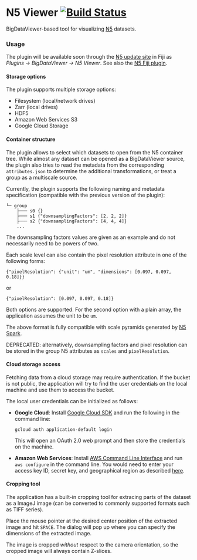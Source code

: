 # N5 Viewer [![Build Status](https://github.com/saalfeldlab/n5-viewer/actions/workflows/build-main.yml/badge.svg)](https://github.com/saalfeldlab/n5-viewer/actions/workflows/build-main.yml)
BigDataViewer-based tool for visualizing [N5](https://github.com/saalfeldlab/n5) datasets.

### Usage

The plugin will be available soon through the [N5 update site](https://imagej.net/N5) in Fiji as *Plugins -> BigDataViewer -> N5 Viewer*.
See also the [N5 Fiji plugin](https://github.com/saalfeldlab/n5-ij).

#### Storage options
The plugin supports multiple storage options:
* Filesystem (local/network drives)
* Zarr (local drives)
* HDF5
* Amazon Web Services S3
* Google Cloud Storage

#### Container structure
The plugin allows to select which datasets to open from the N5 container tree. While almost any dataset can be opened as a BigDataViewer source, the plugin also tries to read the metadata from the corresponding `attributes.json` to determine the additional transformations, or treat a group as a multiscale source.

Currently, the plugin supports the following naming and metadata specification (compatible with the previous version of the plugin):
```
└─ group
    ├─── s0 {} 
    ├─── s1 {"downsamplingFactors": [2, 2, 2]}
    ├─── s2 {"downsamplingFactors": [4, 4, 4]}
    ...
```

The downsampling factors values are given as an example and do not necessarily need to be powers of two.

Each scale level can also contain the pixel resolution attribute in one of the following forms:
```
{"pixelResolution": {"unit": "um", "dimensions": [0.097, 0.097, 0.18]}}
```
or
```
{"pixelResolution": [0.097, 0.097, 0.18]}
```
Both options are supported. For the second option with a plain array, the application assumes the unit to be `um`.

The above format is fully compatible with scale pyramids generated by [N5 Spark](https://github.com/saalfeldlab/n5-spark).

DEPRECATED: alternatively, downsampling factors and pixel resolution can be stored in the group N5 attributes as `scales` and `pixelResolution`.

#### Cloud storage access

Fetching data from a cloud storage may require authentication. If the bucket is not public, the application will try to find the user credentials on the local machine and use them to access the bucket.

The local user credentials can be initialized as follows:
* **Google Cloud**:
  Install [Google Cloud SDK](https://cloud.google.com/sdk/docs/) and run the following in the command line:
  ```
  gcloud auth application-default login
  ```
  This will open an OAuth 2.0 web prompt and then store the credentials on the machine.

* **Amazon Web Services**:
  Install [AWS Command Line Interface](https://aws.amazon.com/cli/) and run `aws configure` in the command line. You would need to enter your access key ID, secret key, and geographical region as described [here](https://docs.aws.amazon.com/cli/latest/userguide/cli-chap-getting-started.html#cli-quick-configuration).

#### Cropping tool

The application has a built-in cropping tool for extracing parts of the dataset as a ImageJ image (can be converted to commonly supported formats such as TIFF series).

Place the mouse pointer at the desired center position of the extracted image and hit `SPACE`. The dialog will pop up where you can specify the dimensions of the extracted image.

The image is cropped <i>without</i> respect to the camera orientation, so the cropped image will always contain Z-slices.
